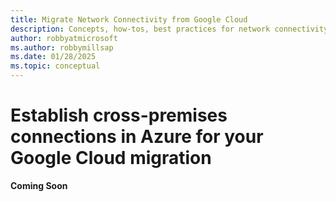 ```yaml
---
title: Migrate Network Connectivity from Google Cloud
description: Concepts, how-tos, best practices for network connectivity from Google Cloud to Azure.
author: robbyatmicrosoft
ms.author: robbymillsap
ms.date: 01/28/2025  
ms.topic: conceptual
---
```


# Establish cross-premises connections in Azure for your Google Cloud migration

**Coming Soon**
